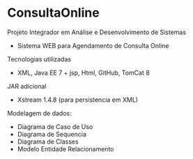 # ConsultaOnline
Projeto Integrador em Análise e Desenvolvimento de Sistemas

- Sistema WEB para Agendamento de Consulta Online

Tecnologias utilizadas
- XML, Java EE 7 + jsp, Html, GitHub, TomCat 8

JAR adicional
- Xstream 1.4.8 (para persistencia em XML)

Modelagem de dados:
- Diagrama de Caso de Uso
- Diagrama de Sequencia
- Diagrama de Classes
- Modelo Entidade Relacionamento
